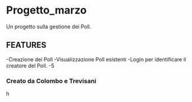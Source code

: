# Progetto_marzo
Un progetto sulla gestione dei Poll.

## FEATURES

-Creazione dei Poll
-Visualizzazione Poll esistenti
-Login per identificare il creatore del Poll.
-5
### Creato da Colombo e Trevisani
h
